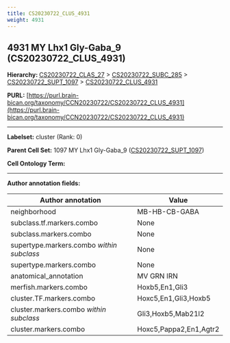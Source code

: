 ```yaml
---
title: CS20230722_CLUS_4931
weight: 4931
---
```

## 4931 MY Lhx1 Gly-Gaba_9 (CS20230722_CLUS_4931)
<b>Hierarchy: </b>
[CS20230722_CLAS_27](../CS20230722_CLAS_27) >
[CS20230722_SUBC_285](../CS20230722_SUBC_285) >
[CS20230722_SUPT_1097](../CS20230722_SUPT_1097) >
[CS20230722_CLUS_4931](../CS20230722_CLUS_4931)

**PURL:** [https://purl.brain-bican.org/taxonomy/CCN20230722/CS20230722_CLUS_4931](https://purl.brain-bican.org/taxonomy/CCN20230722/CS20230722_CLUS_4931)

---


**Labelset:** cluster (Rank: 0)

**Parent Cell Set:** 1097 MY Lhx1 Gly-Gaba_9 ([CS20230722_SUPT_1097](../CS20230722_SUPT_1097))



**Cell Ontology Term:** 

[MARKER GENES.]: #


---

[TRANSFERRED ANNOTATIONS.]: #


[AUTHOR ANNOTATION FIELDS.]: #


**Author annotation fields:**

| Author annotation | Value |
|-------------------|-------|
|neighborhood|MB-HB-CB-GABA|
|subclass.tf.markers.combo|None|
|subclass.markers.combo|None|
|supertype.markers.combo _within subclass_|None|
|supertype.markers.combo|None|
|anatomical_annotation|MV GRN IRN|
|merfish.markers.combo|Hoxb5,En1,Gli3|
|cluster.TF.markers.combo|Hoxc5,En1,Gli3,Hoxb5|
|cluster.markers.combo _within subclass_|Gli3,Hoxb5,Mab21l2|
|cluster.markers.combo|Hoxc5,Pappa2,En1,Agtr2|

